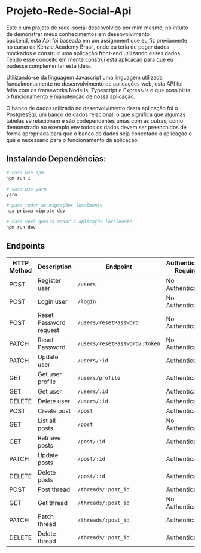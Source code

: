 # Projeto-Rede-Social-Api

 Este é um projeto de rede-social desenvolvido por mim mesmo, no intuito de demonstrar meus conhecimentos em desenvolvimento  
 backend, esta Api foi baseada em um assignment que eu fiz previamente no curso da Kenzie Academy Brasil, onde eu teria de 
 pegar dados mockados e construir uma aplicação front-end utilizando esses dados. Tendo esse conceito em mente construi esta
 aplicação para que eu pudesse complementar esta ideia.

 Utilizando-se da linguagem Javascript uma linguagem utilizada fundalmentamente no desenvolvimento de aplicações web,
 esta API foi feita com os frameworks NodeJs, Typescript e ExpressJs o que possibilita o funcionamento e manutenção
 de nossa aplicação.

 O banco de dados utilizado no desenvolvimento desta aplicação foi o PostgresSql, um banco de dados relacional,
 o que significa que algumas tabelas se relacionam e são codependentes umas com as outras, como demonstrado no exemplo env
 todos os dados devem ser preenchidos de forma apropriada para que o banco de dados seja conectado a aplicação o que é necessário
 para o funcionamento da aplicação. 
 
## Instalando Dependências:

```bash
# caso use npm
npm run i

# caso use yarn
yarn

# para rodar as migrações localmente
npx prisma migrate dev

# caso você queira rodar a aplicação localmente
npm run dev

```
## **Endpoints**

| HTTP Method | Description            | Endpoint                      | Authentication Required |
| ----------- | ---------------------- | ----------------------------- | ----------------------- |
| POST        | Register user          | `/users`                      | No Authentication       |
| POST        | Login user             | `/login`                      | No Authentication       |
| POST        | Reset Password request | `/users/resetPassword`        | No Authentication       |
| PATCH       | Reset Password         | `/users/resetPassword/:token` | No Authentication       |
| PATCH       | Update user            | `/users/:id`                  | Authenticated           |
| GET         | Get user profile       | `/users/profile`              | Authenticated           |
| GET         | Get user               | `/users/:id`                  | Authenticated           |
| DELETE      | Delete user            | `/users/:id`                  | Authenticated           |
| POST        | Create post            | `/post`                       | Authenticated           |
| GET         | List all posts         | `/post`                       | No Authentication       |
| GET         | Retrieve posts         | `/post/:id`                   | Authenticated           |
| PATCH       | Update posts           | `/post/:id`                   | Authenticated           |
| DELETE      | Delete posts           | `/post/:id`                   | Authenticated           |
| POST        | Post thread            | `/threads/:post_id`           | Authenticated           |
| GET         | Get thread             | `/threads/:post_id`           |  No Authentication      |
| PATCH       | Patch thread           | `/threads/:post_id`           | Authenticated           |
| DELETE      | Delete thread          | `/threads/:post_id`           | Authenticated           |


 




